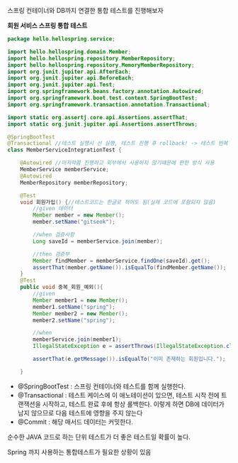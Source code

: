 
스프링 컨테이너와 DB까지 연결한 통합 테스트를 진행해보자

**회원 서비스 스프링 통합 테스트**

```java
package hello.hellospring.service;

import hello.hellospring.domain.Member;
import hello.hellospring.repository.MemberRepository;
import hello.hellospring.repository.MemoryMemberRepository;
import org.junit.jupiter.api.AfterEach;
import org.junit.jupiter.api.BeforeEach;
import org.junit.jupiter.api.Test;
import org.springframework.beans.factory.annotation.Autowired;
import org.springframework.boot.test.context.SpringBootTest;
import org.springframework.transaction.annotation.Transactional;

import static org.assertj.core.api.Assertions.assertThat;
import static org.junit.jupiter.api.Assertions.assertThrows;

@SpringBootTest
@Transactional //테스트 실행시 선 실행, 테스트 진행 후 rollback! -> 테스트 반복 가능!!!
class MemberServiceIntegrationTest {

    @Autowired //마지막쯤 진행하고 외부에서 사용하지 않기떄문에 편한 방식 사용
    MemberService memberService;
    @Autowired
    MemberRepository memberRepository;

    @Test
    void 회원가입() {//테스트코드는 한글로 적어도 됨(실제 코드에 포함되지 않음)
        //given 데이터
        Member member = new Member();
        member.setName("gitseok");

        //when 검증사항
        Long saveId = memberService.join(member);

        //then 검증부
        Member findMember = memberService.findOne(saveId).get();
        assertThat(member.getName()).isEqualTo(findMember.getName());
    }
    @Test
    public void 중복_회원_예외(){
        //given
        Member member1 = new Member();
        member1.setName("spring");
        Member member2 = new Member();
        member2.setName("spring");

        //when
        memberService.join(member1);
        IllegalStateException e = assertThrows(IllegalStateException.class, () -> memberService.join(member2)); //예외가 터지면 성공

        assertThat(e.getMessage()).isEqualTo("이미 존재하는 회원입니다.");

    }
```

- @SpringBootTest : 스프링 컨테이너와 테스트를 함께 실행한다.
- @Transactional : 테스트 케이스에 이 애노테이션이 있으면, 테스트 시작 전에 트랜잭션을 시작하고, 테스트 완료 후에 항상 롤백한다. 
이렇게 하면 DB에 데이터가 남지 않으므로 다음 테스트에 영향을 주지 않는다
- @Commit : 해당 매서드 데이터는 커밋한다.

순수한 JAVA 코드로 하는 단위 테스트가 더 좋은 테스트일 확률이 높다.

Spring 까지 사용하는 통합테스트가 필요한 상황이 있음
